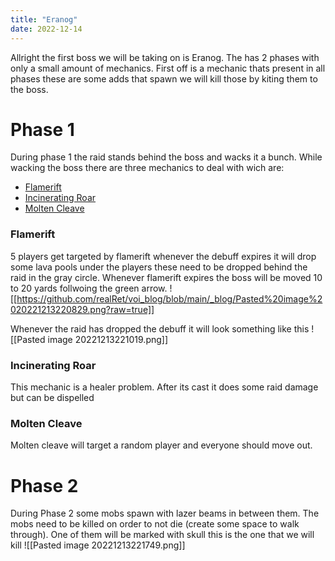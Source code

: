 ```yaml
---
title: "Eranog"
date: 2022-12-14
---
```


Allright the first boss we will be taking on is Eranog. The has 2 phases with only a small amount of mechanics. First off is a mechanic thats present in all phases these are some adds that spawn we will kill 
those by kiting them to the boss.

# Phase 1
During phase 1 the raid stands behind the boss and wacks it a bunch. While wacking the boss there are three mechanics to deal with wich are:
- [Flamerift](https://www.wowhead.com/beta/spell=390715/flamerift)
- [Incinerating Roar](https://www.wowhead.com/beta/spell=396023/incinerating-roar)
- [Molten Cleave](https://www.wowhead.com/beta/spell=370615/molten-cleave)

### Flamerift
5 players get targeted by flamerift whenever the debuff expires it will drop some lava pools under the players these need to be dropped behind the raid in the gray circle. Whenever flamerift expires the boss will be moved 10 to 20 yards follwoing the green arrow.
![[https://github.com/realRet/voi_blog/blob/main/_blog/Pasted%20image%2020221213220829.png?raw=true]]

Whenever the raid has dropped the debuff it will look something like this
![[Pasted image 20221213221019.png]]

### Incinerating Roar
This mechanic is a healer problem. After its cast it does some raid damage but can be dispelled

### Molten Cleave
Molten cleave will target a random player and everyone should move out.

# Phase 2
During Phase 2 some mobs spawn with lazer beams in between them. The mobs need to be killed on order to not die (create some space to walk through).  One of them will be marked with skull this is the one that we will kill
![[Pasted image 20221213221749.png]]
